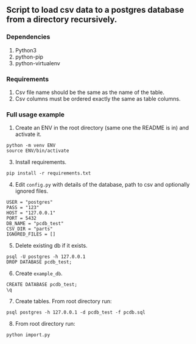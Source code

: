 ## Script to load csv data to a postgres database from a directory recursively.

### Dependencies
1. Python3
2. python-pip
3. python-virtualenv

### Requirements
1. Csv file name should be the same as the name of the table.
2. Csv columns must be ordered exactly the same as table columns.

### Full usage example

1. Create an ENV in the root directory (same one the README is in) and activate it.
```
python -m venv ENV
source ENV/bin/activate
```

3. Install requirements.
```
pip install -r requirements.txt
```

4. Edit `config.py` with details of the database, path to csv and optionally ignored files.
```
USER = "postgres"
PASS = "123"
HOST = "127.0.0.1"
PORT = 5432
DB_NAME = "pcdb_test"
CSV_DIR = "parts"
IGNORED_FILES = []

```

5. Delete existing db if it exists.
```
psql -U postgres -h 127.0.0.1
DROP DATABASE pcdb_test;
```

6. Create `example_db`.
```
CREATE DATABASE pcdb_test;
\q
```

7. Create tables. From root directory run:
```
psql postgres -h 127.0.0.1 -d pcdb_test -f pcdb.sql
```

8. From root directory run:
```
python import.py
```
